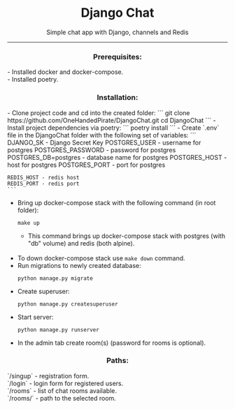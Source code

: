 <h1 align="center">Django Chat</h1>
<p align="center">Simple chat app with Django, channels and Redis</p>
<hr>
<h3 align="center">Prerequisites:</h3>
- Installed docker and docker-compose.<br>
- Installed poetry.<br>

<h3 align="center">Installation:</h3>
- Clone project code and cd into the created folder:
    ```
    git clone https://github.com/OneHandedPirate/DjangoChat.git
    cd DjangoChat
    ```
- Install project dependencies via poetry:
    ```
    poetry install
    ```
- Create `.env` file in the DjangoChat folder with the following set of variables:
    ```
    DJANGO_SK - Django Secret Key
    POSTGRES_USER - username for postgres
    POSTGRES_PASSWORD - password for postgres
    POSTGRES_DB=postgres - database name for postgres
    POSTGRES_HOST - host for postgres
    POSTGRES_PORT - port for postgres
    
    REDIS_HOST - redis host
    REDIS_PORT - redis port
    ```
- Bring up docker-compose stack with the following command (in root folder):
  ```
  make up
  ```
  * This command brings up docker-compose stack with postgres (with "db" volume) and redis (both alpine). 
<br><br>
- To down docker-compose stack use `make down` command.
- Run migrations to newly created database:
  ```
  python manage.py migrate
  ```
- Create superuser:
  ```
  python manage.py createsuperuser
  ```
- Start server:
  ```
  python manage.py runserver
  ```
- In the admin tab create room(s) (password for rooms is optional).


<h3 align="center">Paths:</h3>
`/singup` - registration form.<br>
`/login` - login form for registered users.<br>
`/rooms` - list of chat rooms available.<br>
`/rooms/<slug>` - path to the selected room.